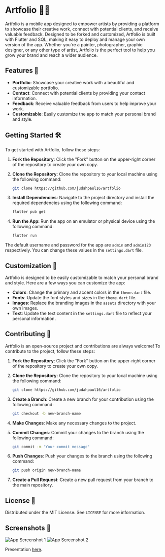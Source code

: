 # Artfolio 📱🎨
Artfolio is a mobile app designed to empower artists by providing a platform to showcase their creative work, connect with potential clients, and receive valuable feedback. Designed to be forked and customized, Artfolio is built with Flutter and SQL, making it easy to deploy and manage your own version of the app. Whether you're a painter, photographer, graphic designer, or any other type of artist, Artfolio is the perfect tool to help you grow your brand and reach a wider audience.

## Features 🚀
- **Portfolio**: Showcase your creative work with a beautiful and customizable portfolio.
- **Contact**: Connect with potential clients by providing your contact information.
- **Feedback**: Receive valuable feedback from users to help improve your work.
- **Customizable**: Easily customize the app to match your personal brand and style.

## Getting Started 🛠
To get started with Artfolio, follow these steps:

1. **Fork the Repository**: Click the "Fork" button on the upper-right corner of the repository to create your own copy.

2. **Clone the Repository**: Clone the repository to your local machine using the following command:
   ```sh
   git clone https://github.com/judahpaul16/artfolio
    ```

3. **Install Dependencies**: Navigate to the project directory and install the required dependencies using the following command:
    ```sh
    flutter pub get
    ```

4. **Run the App**: Run the app on an emulator or physical device using the following command:
    ```sh
    flutter run
    ```

The default username and password for the app are `admin` and `admin123` respectively. You can change these values in the `settings.dart` file.

## Customization 🎨
Artfolio is designed to be easily customizable to match your personal brand and style. Here are a few ways you can customize the app:

- **Colors**: Change the primary and accent colors in the `theme.dart` file.
- **Fonts**: Update the font styles and sizes in the `theme.dart` file.
- **Images**: Replace the branding images in the `assets` directory with your own images.
- **Text**: Update the text content in the `settings.dart` file to reflect your personal information.

## Contributing 🤝
Artfolio is an open-source project and contributions are always welcome! To contribute to the project, follow these steps:

1. **Fork the Repository**: Click the "Fork" button on the upper-right corner of the repository to create your own copy.

2. **Clone the Repository**: Clone the repository to your local machine using the following command:
   ```sh
   git clone https://github.com/judahpaul16/artfolio
    ```

3. **Create a Branch**: Create a new branch for your contribution using the following command:
    ```sh
    git checkout -b new-branch-name
    ```

4. **Make Changes**: Make any necessary changes to the project.

5. **Commit Changes**: Commit your changes to the branch using the following command:
    ```sh
    git commit -m "Your commit message"
    ```

6. **Push Changes**: Push your changes to the branch using the following command:
    ```sh
    git push origin new-branch-name
    ```

7. **Create a Pull Request**: Create a new pull request from your branch to the main repository.


## License 📝

Distributed under the MIT License. See `LICENSE` for more information.

## Screenshots 📸
![App Screenshot 1](screenshots/screenshot1.png)
![App Screenshot 2](screenshots/screenshot2.png)

Presentation [here](https://youtu.be/pAZsOdD5LsI).
